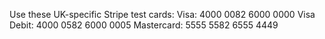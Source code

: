 Use these UK-specific Stripe test cards:
Visa: 4000 0082 6000 0000
Visa Debit: 4000 0582 6000 0005
Mastercard: 5555 5582 6555 4449

